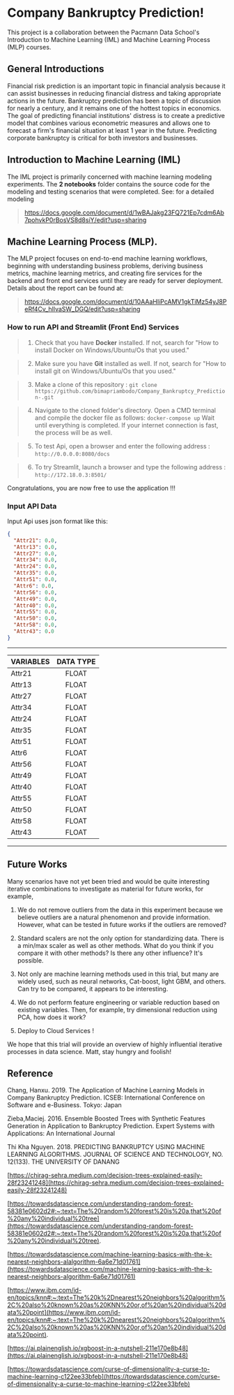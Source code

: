 # Company Bankruptcy Prediction!
This project is a collaboration between the Pacmann Data School's Introduction to Machine Learning (IML) and Machine Learning Process (MLP) courses.

## General Introductions
Financial risk prediction is an important topic in financial analysis because it can assist businesses in reducing financial distress and taking appropriate actions in the future. Bankruptcy prediction has been a topic of discussion for nearly a century, and it remains one of the hottest topics in economics. The goal of predicting financial institutions' distress is to create a predictive model that combines various econometric measures and allows one to forecast a firm's financial situation at least 1 year in the future. Predicting corporate bankruptcy is critical for both investors and businesses.

##  Introduction to Machine Learning (IML) 
The IML project is primarily concerned with machine learning modeling experiments. 
The **2 notebooks** folder contains the source code for the modeling and testing scenarios that were completed.
See: for a detailed modeling 
> https://docs.google.com/document/d/1wBAJakg23FQ721Ep7cdm6Ab7pohvkP0rBosVS8d8siY/edit?usp=sharing

##  Machine Learning Process (MLP).
The MLP project focuses on end-to-end machine learning workflows, beginning with understanding business problems, deriving business metrics, machine learning metrics, and creating fire services for the backend and front end services until they are ready for server deployment. Details about the report can be found at:
> https://docs.google.com/document/d/10AAaHIiPcAMV1gkTiMz54yJ8PeRf4Cv_hlIvaSW_DGQ/edit?usp=sharing

### How to run API and Streamlit (Front End) Services
> 1. Check that you have **Docker** installed. If not, search for "How to install Docker on Windows/Ubuntu/Os that you used."

> 2. Make sure you have **Git** installed as well. If not, search for "How to install git on Windows/Ubuntu/Os that you used."

> 3. Make a clone of this repository : 
`git clone  https://github.com/bimapriambodo/Company_Bankruptcy_Prediction-.git`

> 4. Navigate to the cloned folder's directory. Open a CMD terminal and compile the docker file as follows:
`docker-compose up`
Wait until everything is completed. If your internet connection is fast, the process will be as well.

>5. To test Api, open a browser and enter the following address :
`http://0.0.0.0:8080/docs`

>6. To try Streamlit, launch a browser and type the following address :
`http://172.18.0.3:8501/`

Congratulations, you are now free to use the application !!!


### Input API Data

Input Api uses json format like this:
```JSON
{
  "Attr21": 0.0,
  "Attr13": 0.0,
  "Attr27": 0.0,
  "Attr34": 0.0,
  "Attr24": 0.0,
  "Attr35": 0.0,
  "Attr51": 0.0,
  "Attr6": 0.0,
  "Attr56": 0.0,
  "Attr49": 0.0,
  "Attr40": 0.0,
  "Attr55": 0.0,
  "Attr50": 0.0,
  "Attr58": 0.0,
  "Attr43": 0.0
}
  ```
___

| VARIABLES        | DATA TYPE           |
| ------------- |:-------------:| 
| Attr21      | FLOAT | 
| Attr13      | FLOAT      |
| Attr27 | FLOAT      | 
| Attr34 | FLOAT |
| Attr24 | FLOAT |
| Attr35 | FLOAT |
| Attr51 | FLOAT |
| Attr6 | FLOAT |
| Attr56 | FLOAT |
| Attr49 | FLOAT |
| Attr40 | FLOAT |
| Attr55 | FLOAT |
| Attr50 | FLOAT |
| Attr58 | FLOAT |
| Attr43 | FLOAT |
___

## Future Works

Many scenarios have not yet been tried and would be quite interesting iterative combinations to investigate as material for future works, for example,

1.  We do not remove outliers from the data in this experiment because we believe outliers are a natural phenomenon and provide information. However, what can be tested in future works if the outliers are removed?
    
2.  Standard scalers are not the only option for standardizing data. There is a min/max scaler as well as other methods. What do you think if you compare it with other methods? Is there any other influence? It's possible.
    
3.  Not only are machine learning methods used in this trial, but many are widely used, such as neural networks, Cat-boost, light GBM, and others. Can try to be compared, it appears to be interesting.
    
4.  We do not perform feature engineering or variable reduction based on existing variables. Then, for example, try dimensional reduction using PCA, how does it work?

5. Deploy to Cloud Services ! 

We hope that this trial will provide an overview of highly influential iterative processes in data science. Matt, stay hungry and foolish!

##  Reference
Chang, Hanxu. 2019. The Application of Machine Learning Models in Company Bankruptcy Prediction. ICSEB: International Conference on Software and e-Business. Tokyo: Japan

Zieba,Maciej. 2016. Ensemble Boosted Trees with Synthetic Features Generation in Application to Bankruptcy Prediction. Expert Systems with Applications: An International Journal

Thi Kha Nguyen. 2018. PREDICTING BANKRUPTCY USING MACHINE LEARNING ALGORITHMS. JOURNAL OF SCIENCE AND TECHNOLOGY, NO. 12(133). THE UNIVERSITY OF DANANG

[https://chirag-sehra.medium.com/decision-trees-explained-easily-28f23241248](https://chirag-sehra.medium.com/decision-trees-explained-easily-28f23241248)

[https://towardsdatascience.com/understanding-random-forest-58381e0602d2#:~:text=The%20random%20forest%20is%20a,that%20of%20any%20individual%20tree](https://towardsdatascience.com/understanding-random-forest-58381e0602d2#:~:text=The%20random%20forest%20is%20a,that%20of%20any%20individual%20tree).

[https://towardsdatascience.com/machine-learning-basics-with-the-k-nearest-neighbors-alalgorithm-6a6e71d01761](https://towardsdatascience.com/machine-learning-basics-with-the-k-nearest-neighbors-algorithm-6a6e71d01761)

[https://www.ibm.com/id-en/topics/knn#:~:text=The%20k%2Dnearest%20neighbors%20algorithm%2C%20also%20known%20as%20KNN%20or,of%20an%20individual%20data%20point](https://www.ibm.com/id-en/topics/knn#:~:text=The%20k%2Dnearest%20neighbors%20algorithm%2C%20also%20known%20as%20KNN%20or,of%20an%20individual%20data%20point).

[https://ai.plainenglish.io/xgboost-in-a-nutshell-211e170e8b48](https://ai.plainenglish.io/xgboost-in-a-nutshell-211e170e8b48)

[https://towardsdatascience.com/curse-of-dimensionality-a-curse-to-machine-learning-c122ee33bfeb](https://towardsdatascience.com/curse-of-dimensionality-a-curse-to-machine-learning-c122ee33bfeb)

